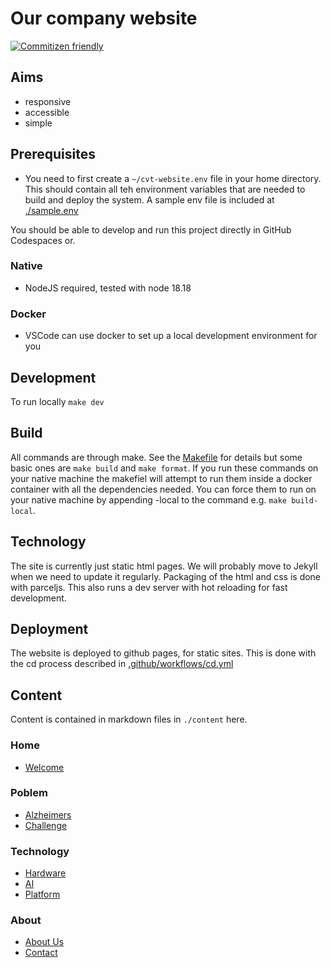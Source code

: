 # Our company website

[![Commitizen friendly](https://img.shields.io/badge/commitizen-friendly-brightgreen.svg)](http://commitizen.github.io/cz-cli/)

## Aims

- responsive
- accessible
- simple

## Prerequisites

- You need to first create a `~/cvt-website.env` file in your home directory. This should contain all teh environment variables that are needed to build and deploy the system. A sample env file is included at [./sample.env](sample.env)

You should be able to develop and run this project directly in GitHub Codespaces or.

### Native

- NodeJS required, tested with node 18.18

### Docker

- VSCode can use docker to set up a local development environment for you

## Development

To run locally `make dev`

## Build

All commands are through make. See the [Makefile](Makefile) for details but some basic ones are `make build` and `make format`. If you run these commands on your native machine the makefiel will attempt to run them inside a docker container with all the dependencies needed. You can force them to run on your native machine by appending -local to the command e.g. `make build-local`.

## Technology

The site is currently just static html pages. We will probably move to Jekyll when we need to update it regularly. Packaging of the html and css is done with parceljs. This also runs a dev server with hot reloading for fast development.

## Deployment

The website is deployed to github pages, for static sites. This is done with the cd process described in [.github/workflows/cd.yml](.github/workflows/cd.yml)

## Content

Content is contained in markdown files in `./content` here.

### Home

- [Welcome](content/welcome.md)

### Poblem

- [Alzheimers](content/alzheimers.md)
- [Challenge](content/challenge.md)

### Technology

- [Hardware](content/hardware.md)
- [AI](content/ai.md)
- [Platform](content/platform.md)

### About

- [About Us](content/us.md)
- [Contact](content/contact.md)

